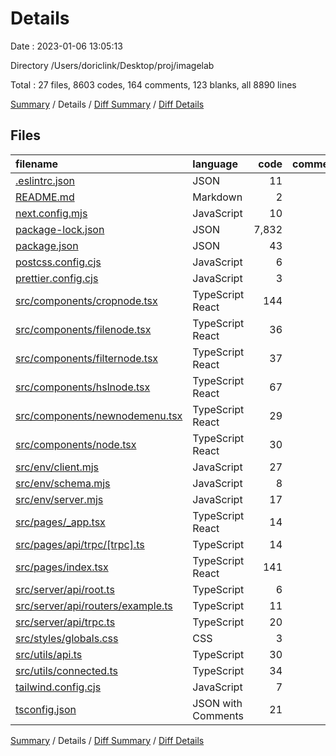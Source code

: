 # Details

Date : 2023-01-06 13:05:13

Directory /Users/doriclink/Desktop/proj/imagelab

Total : 27 files,  8603 codes, 164 comments, 123 blanks, all 8890 lines

[Summary](results.md) / Details / [Diff Summary](diff.md) / [Diff Details](diff-details.md)

## Files
| filename | language | code | comment | blank | total |
| :--- | :--- | ---: | ---: | ---: | ---: |
| [.eslintrc.json](/.eslintrc.json) | JSON | 11 | 0 | 1 | 12 |
| [README.md](/README.md) | Markdown | 2 | 0 | 1 | 3 |
| [next.config.mjs](/next.config.mjs) | JavaScript | 10 | 6 | 2 | 18 |
| [package-lock.json](/package-lock.json) | JSON | 7,832 | 0 | 1 | 7,833 |
| [package.json](/package.json) | JSON | 43 | 0 | 1 | 44 |
| [postcss.config.cjs](/postcss.config.cjs) | JavaScript | 6 | 0 | 1 | 7 |
| [prettier.config.cjs](/prettier.config.cjs) | JavaScript | 3 | 1 | 1 | 5 |
| [src/components/cropnode.tsx](/src/components/cropnode.tsx) | TypeScript React | 144 | 3 | 17 | 164 |
| [src/components/filenode.tsx](/src/components/filenode.tsx) | TypeScript React | 36 | 3 | 3 | 42 |
| [src/components/filternode.tsx](/src/components/filternode.tsx) | TypeScript React | 37 | 0 | 5 | 42 |
| [src/components/hslnode.tsx](/src/components/hslnode.tsx) | TypeScript React | 67 | 25 | 12 | 104 |
| [src/components/newnodemenu.tsx](/src/components/newnodemenu.tsx) | TypeScript React | 29 | 0 | 1 | 30 |
| [src/components/node.tsx](/src/components/node.tsx) | TypeScript React | 30 | 1 | 3 | 34 |
| [src/env/client.mjs](/src/env/client.mjs) | JavaScript | 27 | 2 | 7 | 36 |
| [src/env/schema.mjs](/src/env/schema.mjs) | JavaScript | 8 | 18 | 4 | 30 |
| [src/env/server.mjs](/src/env/server.mjs) | JavaScript | 17 | 5 | 6 | 28 |
| [src/pages/_app.tsx](/src/pages/_app.tsx) | TypeScript React | 14 | 0 | 6 | 20 |
| [src/pages/api/trpc/[trpc].ts](/src/pages/api/trpc/%5Btrpc%5D.ts) | TypeScript | 14 | 1 | 3 | 18 |
| [src/pages/index.tsx](/src/pages/index.tsx) | TypeScript React | 141 | 5 | 20 | 166 |
| [src/server/api/root.ts](/src/server/api/root.ts) | TypeScript | 6 | 6 | 3 | 15 |
| [src/server/api/routers/example.ts](/src/server/api/routers/example.ts) | TypeScript | 11 | 0 | 3 | 14 |
| [src/server/api/trpc.ts](/src/server/api/trpc.ts) | TypeScript | 20 | 57 | 10 | 87 |
| [src/styles/globals.css](/src/styles/globals.css) | CSS | 3 | 0 | 1 | 4 |
| [src/utils/api.ts](/src/utils/api.ts) | TypeScript | 30 | 30 | 6 | 66 |
| [src/utils/connected.ts](/src/utils/connected.ts) | TypeScript | 34 | 0 | 3 | 37 |
| [tailwind.config.cjs](/tailwind.config.cjs) | JavaScript | 7 | 1 | 1 | 9 |
| [tsconfig.json](/tsconfig.json) | JSON with Comments | 21 | 0 | 1 | 22 |

[Summary](results.md) / Details / [Diff Summary](diff.md) / [Diff Details](diff-details.md)